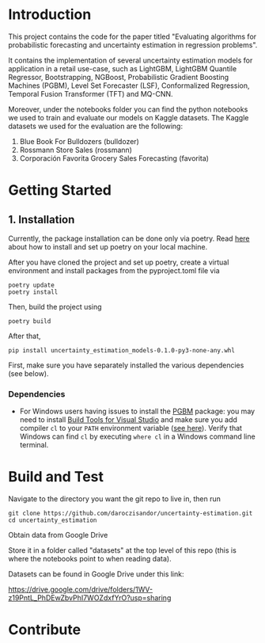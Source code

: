 # Introduction

This project contains the code for the paper titled
"Evaluating algorithms for probabilistic forecasting and uncertainty estimation in regression problems".

It contains the implementation of several uncertainty estimation models for application in a retail use-case,
such as LightGBM, LightGBM Quantile Regressor, Bootstrapping, NGBoost, Probabilistic Gradient Boosting Machines (PGBM),
Level Set Forecaster (LSF), Conformalized Regression, Temporal Fusion Transformer (TFT) and MQ-CNN.

Moreover, under the notebooks folder you can find the python notebooks we used to train and evaluate our models on Kaggle datasets.
The Kaggle datasets we used for the evaluation are the following:

1. Blue Book For Bulldozers (bulldozer)
2. Rossmann Store Sales (rossmann)
3. Corporación Favorita Grocery Sales Forecasting (favorita)

# Getting Started

## 1. Installation

Currently, the package installation can be done only via poetry.
Read [here](https://python-poetry.org/docs/) about how to install and set up poetry on your local machine.

After you have cloned the project and set up poetry, create a virtual environment and install packages from the pyproject.toml file via

````commandline
poetry update
poetry install
````

Then, build the project using

````commandline
poetry build
````

After that, 

````commandline
pip install uncertainty_estimation_models-0.1.0-py3-none-any.whl
````

First, make sure you have separately installed the various dependencies (see below).

### Dependencies

- For Windows users having issues to install the
[PGBM](https://pgbm.readthedocs.io/en/latest/index.html) package: you may need to install
[Build Tools for Visual Studio](https://visualstudio.microsoft.com/de/downloads/) and
make sure you add compiler `cl` to your `PATH` environment variable ([see here](https://stackoverflow.com/questions/84404/using-visual-studios-cl-from-a-normal-command-line/65812244#65812244)).
Verify that Windows can find `cl` by executing `where cl` in a Windows command line terminal.

# Build and Test

Navigate to the directory you want the git repo to live in, then run

````commandline
git clone https://github.com/daroczisandor/uncertainty-estimation.git
cd uncertainty_estimation
````

Obtain data from Google Drive

Store it in a folder called "datasets" at the top level of this repo
(this is where the notebooks point to when reading data).

Datasets can be found in Google Drive under this link:

https://drive.google.com/drive/folders/1WV-z19PntL_PhDEwZbvPhI7WOZdxfYrO?usp=sharing



# Contribute

